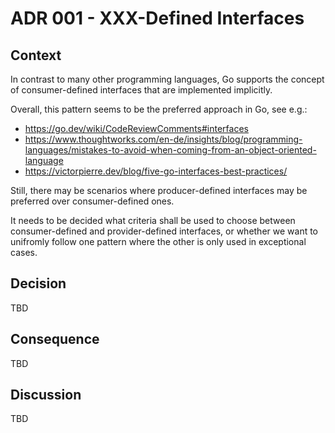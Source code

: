 # ADR 001 - XXX-Defined Interfaces

## Context

In contrast to many other programming languages, Go supports the concept of consumer-defined interfaces that are implemented implicitly.

Overall, this pattern seems to be the preferred approach in Go, see e.g.:

- https://go.dev/wiki/CodeReviewComments#interfaces
- https://www.thoughtworks.com/en-de/insights/blog/programming-languages/mistakes-to-avoid-when-coming-from-an-object-oriented-language
- https://victorpierre.dev/blog/five-go-interfaces-best-practices/

Still, there may be scenarios where producer-defined interfaces may be preferred over consumer-defined ones.

It needs to be decided what criteria shall be used to choose between consumer-defined and provider-defined interfaces, or whether we want to unifromly follow one pattern where the other is only used in exceptional cases.

## Decision

TBD

## Consequence

TBD

## Discussion

TBD
